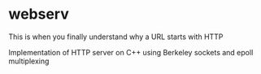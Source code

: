 # webserv
This is when you finally understand why a URL starts with HTTP

Implementation of HTTP server on C++ using Berkeley sockets and epoll multiplexing

